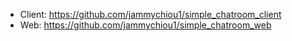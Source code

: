 * Client: https://github.com/jammychiou1/simple_chatroom_client
* Web: https://github.com/jammychiou1/simple_chatroom_web
